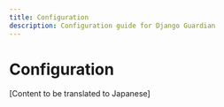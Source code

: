 ```yaml
---
title: Configuration
description: Configuration guide for Django Guardian
---
```


# Configuration

[Content to be translated to Japanese]

<!-- This page content will be translated from the main English configuration.md -->
